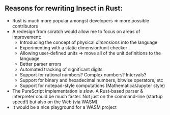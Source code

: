 ## Reasons for rewriting Insect in Rust:

  - Rust is much more popular amongst developers => more possible contributors
  - A redesign from scratch would allow me to focus on areas of improvement:
      - Introducing the concept of physical *dimensions* into the language
      - Experimenting with a static dimension/unit checker
      - Allowing user-defined units => move all of the unit definitions to the language
      - Better parser errors
      - Automated tracking of significant digits
      - Support for rational numbers? Complex numbers? Intervals?
      - Support for binary and hexadecimal numbers, bitwise operators, etc
      - Support for notepad-style computations (Mathematica/Jupyter style)
  - The PureScript implementation is *slow*. A Rust-based parser & interpreter could be much faster. Not just
    on the command-line (startup speed!) but also on the Web (via WASM)
  - It would be a nice playground for a WASM project
